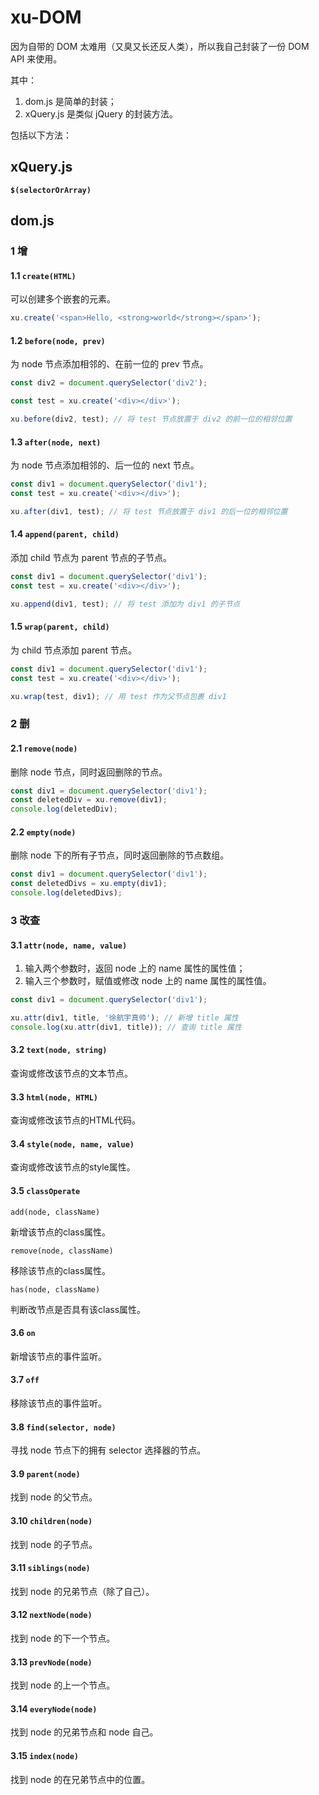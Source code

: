 # xu-DOM

因为自带的 DOM 太难用（又臭又长还反人类），所以我自己封装了一份 DOM API 来使用。

其中：

1. dom.js 是简单的封装；
2. xQuery.js 是类似 jQuery 的封装方法。

包括以下方法：

## xQuery.js

**`$(selectorOrArray)`**

## dom.js

### 1 增

#### 1.1 `create(HTML)`

可以创建多个嵌套的元素。

```JavaScript
xu.create('<span>Hello, <strong>world</strong></span>');
```

#### 1.2 `before(node, prev)`

为 node 节点添加相邻的、在前一位的 prev 节点。

```JavaScript
const div2 = document.querySelector('div2');

const test = xu.create('<div></div>');

xu.before(div2, test); // 将 test 节点放置于 div2 的前一位的相邻位置
```

#### 1.3 `after(node, next)`

为 node 节点添加相邻的、后一位的 next 节点。

```JavaScript
const div1 = document.querySelector('div1');
const test = xu.create('<div></div>');

xu.after(div1, test); // 将 test 节点放置于 div1 的后一位的相邻位置
```

#### 1.4 `append(parent, child)`

添加 child 节点为 parent 节点的子节点。

```JavaScript
const div1 = document.querySelector('div1');
const test = xu.create('<div></div>');

xu.append(div1, test); // 将 test 添加为 div1 的子节点
```

#### 1.5 `wrap(parent, child)`

为 child 节点添加 parent 节点。

```JavaScript
const div1 = document.querySelector('div1');
const test = xu.create('<div></div>');

xu.wrap(test, div1); // 用 test 作为父节点包裹 div1
```

### 2 删

#### 2.1 `remove(node)`

删除 node 节点，同时返回删除的节点。

```JavaScript
const div1 = document.querySelector('div1');
const deletedDiv = xu.remove(div1);
console.log(deletedDiv);
```

#### 2.2 `empty(node)`

删除 node 下的所有子节点，同时返回删除的节点数组。

```JavaScript
const div1 = document.querySelector('div1');
const deletedDivs = xu.empty(div1);
console.log(deletedDivs);
```

### 3 改查

#### 3.1 `attr(node, name, value)`

1. 输入两个参数时，返回 node 上的 name 属性的属性值；
2. 输入三个参数时，赋值或修改 node 上的 name 属性的属性值。

```JavaScript
const div1 = document.querySelector('div1');

xu.attr(div1, title, '徐航宇真帅'); // 新增 title 属性
console.log(xu.attr(div1, title)); // 查询 title 属性
```

#### 3.2 `text(node, string)`

查询或修改该节点的文本节点。

#### 3.3 `html(node, HTML)`

查询或修改该节点的HTML代码。

#### 3.4 `style(node, name, value)`

查询或修改该节点的style属性。

#### 3.5 `classOperate`

`add(node, className)`

新增该节点的class属性。

`remove(node, className)`

移除该节点的class属性。

`has(node, className)`

判断改节点是否具有该class属性。

#### 3.6 `on`

新增该节点的事件监听。

#### 3.7 `off`

移除该节点的事件监听。

#### 3.8 `find(selector, node)`

寻找 node 节点下的拥有 selector 选择器的节点。

#### 3.9 `parent(node)`

找到 node 的父节点。

#### 3.10 `children(node)`

找到 node 的子节点。

#### 3.11 `siblings(node)`

找到 node 的兄弟节点（除了自己）。

#### 3.12 `nextNode(node)`

找到 node 的下一个节点。

#### 3.13 `prevNode(node)`

找到 node 的上一个节点。

#### 3.14 `everyNode(node)`

找到 node 的兄弟节点和 node 自己。

#### 3.15 `index(node)`

找到 node 的在兄弟节点中的位置。